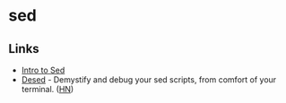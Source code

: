 # sed

## Links

* [Intro to Sed](http://www.grymoire.com/Unix/Sed.html)
* [Desed](https://github.com/SoptikHa2/desed) - Demystify and debug your sed scripts, from comfort of your terminal. \([HN](https://news.ycombinator.com/item?id=22935880)\)


